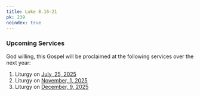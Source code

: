 ```yaml
---
title: Luke 8.16-21
pk: 239
noindex: true
---
```


### Upcoming Services

God willing, this Gospel will be proclaimed at the following services over the next year:


1. Liturgy on [July, 25, 2025](https://orthocal.info/readings/gregorian/2025/07/25/)
1. Liturgy on [November,  1, 2025](https://orthocal.info/readings/gregorian/2025/11/01/)
1. Liturgy on [December,  9, 2025](https://orthocal.info/readings/gregorian/2025/12/09/)
